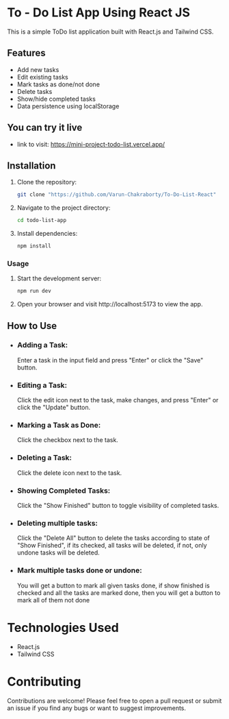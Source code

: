 # To - Do List App Using React JS
This is a simple ToDo list application built with React.js and Tailwind CSS.

## Features
- Add new tasks
- Edit existing tasks
- Mark tasks as done/not done
- Delete tasks
- Show/hide completed tasks
- Data persistence using localStorage

## You can try it live
- link to visit: https://mini-project-todo-list.vercel.app/

## Installation

1. Clone the repository:
    ```bash
    git clone "https://github.com/Varun-Chakraborty/To-Do-List-React"
    ```

2. Navigate to the project directory:
    ```bash
    cd todo-list-app
    ```

3. Install dependencies:
    ```bash
    npm install
    ```
### Usage
1. Start the development server:
    ```bash
    npm run dev
    ```
2. Open your browser and visit http://localhost:5173 to view the app.

## How to Use
- ### Adding a Task:
    Enter a task in the input field and press "Enter" or click the "Save" button.
- ### Editing a Task:
    Click the edit icon next to the task, make changes, and press "Enter" or click the "Update" button.
- ### Marking a Task as Done:
    Click the checkbox next to the task.
- ### Deleting a Task:
    Click the delete icon next to the task.
- ### Showing Completed Tasks:
    Click the "Show Finished" button to toggle visibility of completed tasks.
- ### Deleting multiple tasks:
    Click the "Delete All" button to delete the tasks according to state of "Show Finished", if its checked, all tasks will be deleted, if not, only undone tasks will be deleted.
- ### Mark multiple tasks done or undone:
    You will get a button to mark all given tasks done, if show finished is checked and all the tasks are marked done, then you will get a button to mark all of them not done
# Technologies Used
- React.js
- Tailwind CSS
# Contributing
Contributions are welcome! Please feel free to open a pull request or submit an issue if you find any bugs or want to suggest improvements.